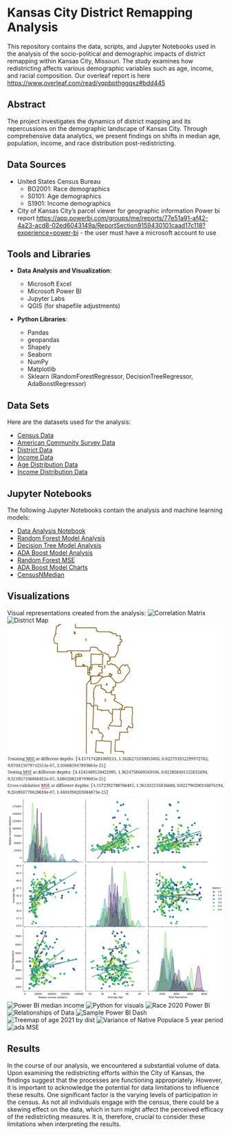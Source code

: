 # Kansas City District Remapping Analysis

This repository contains the data, scripts, and Jupyter Notebooks used in the analysis of the socio-political and demographic impacts of district remapping within Kansas City, Missouri. The study examines how redistricting affects various demographic variables such as age, income, and racial composition. 
Our overleaf report is here https://www.overleaf.com/read/yqpbpthggqxz#bdd445 

## Abstract

The project investigates the dynamics of district mapping and its repercussions on the demographic landscape of Kansas City. Through comprehensive data analytics, we present findings on shifts in median age, population, income, and race distribution post-redistricting.

## Data Sources

- United States Census Bureau
  - BO2001: Race demographics
  - S0101: Age demographics
  - S1901: Income demographics
- City of Kansas City’s parcel viewer for geographic information
Power bi report
https://app.powerbi.com/groups/me/reports/77e51a91-af42-4a23-acd8-02ed6043149a/ReportSection9159430101caad17c118?experience=power-bi - the user must have a microsoft account to use
## Tools and Libraries

- **Data Analysis and Visualization**:
  - Microsoft Excel
  - Microsoft Power BI
  - Jupyter Labs
  - QGIS (for shapefile adjustments)

- **Python Libraries**:
  - Pandas
  - geopandas
  - Shapely
  - Seaborn
  - NumPy
  - Matplotlib
  - Sklearn (RandomForestRegressor, DecisionTreeRegressor, AdaBoostRegressor)
## Data Sets

Here are the datasets used for the analysis:

- [Census Data](./census_data.csv)
- [American Community Survey Data](./2015-2019_American_Community_Survey.xlsx)
- [District Data](./updated_districts_cleaned.csv)
- [Income Data](./b02000.xlsx)
- [Age Distribution Data](./s0101.xlsx)
- [Income Distribution Data](./s1901.xlsx)

## Jupyter Notebooks

The following Jupyter Notebooks contain the analysis and machine learning models:

- [Data Analysis Notebook](./CensusMedian.ipynb)
- [Random Forest Model Analysis](./RandomForest.ipynb)
- [Decision Tree Model Analysis](./DecisionTree.ipynb)
- [ADA Boost Model Analysis](./adafinal.ipynb)
- [Random Forest MSE](./randomforestmse.ipynb)
- [ADA Boost Model Charts](./ADACharts.ipynb)
- [CensusNMedian](./CensusMedian.ipynb)


## Visualizations

Visual representations created from the analysis:
![Correlation Matrix](/Correlation_Matrix.png)
![District Map](/District_Map.png)
![KCMO](/KCMO.png)
![MSEDepths](/MSEDepths.png)
![PairPlot](/PairPlot.png)
![Power BI median income](/Power_BI_median_income.png)
![Python for visuals](/Python_for_visuals.png)
![Race 2020 Power BI](/Race_2020_Power_BI.png)
![Relationships of Data](/Relationships_of_Data.png)
![Sample Power BI Dash](/Sample_Power_BI_Dash.png)
![Treemap of age 2021 by dist](/Treemap_of_age_2021_by_dist.png)
![Variance of Native Populace 5 year period](/Variance_of_Native_Populace_5_year_period.png)
![ada MSE](/ada_MSE.png)

## Results
In the course of our analysis, we encountered a substantial volume of data. Upon examining the redistricting efforts within the City of Kansas, the findings suggest that the processes are functioning appropriately. However, it is important to acknowledge the potential for data limitations to influence these results. One significant factor is the varying levels of participation in the census. As not all individuals engage with the census, there could be a skewing effect on the data, which in turn might affect the perceived efficacy of the redistricting measures. It is, therefore, crucial to consider these limitations when interpreting the results.
